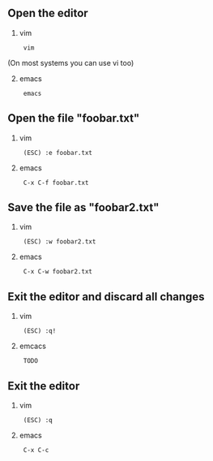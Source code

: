 Open the editor
---------------

1. vim

        vim

(On most systems you can use vi too)

2. emacs

        emacs

Open the file "foobar.txt"
--------------------------

1. vim

        (ESC) :e foobar.txt

2. emacs

        C-x C-f foobar.txt


Save the file as "foobar2.txt"
------------------------------

1. vim

        (ESC) :w foobar2.txt

1. emacs

        C-x C-w foobar2.txt

Exit the editor and discard all changes
---------------------------------------

1. vim

        (ESC) :q!

1. emcacs

        TODO

Exit the editor
---------------

1. vim

        (ESC) :q

1. emacs

        C-x C-c
